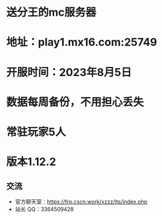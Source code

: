 # 送分王的mc服务器

# 地址：play1.mx16.com:25749
# 开服时间：2023年8月5日
# 数据每周备份，不用担心丢失
# 常驻玩家5人
# 版本1.12.2
## 交流

- 官方聊天室：https://frp.cscn.work/xzzz/lts/index.php
- 站长 QQ：3364509428
